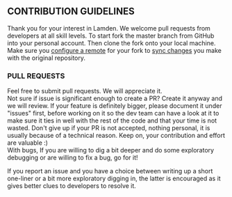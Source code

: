 ## CONTRIBUTION GUIDELINES
Thank you for your interest in Lamden. We welcome pull requests from developers at all skill levels.
To start fork the master branch from GitHub into your personal account. 
Then clone the fork onto your local machine.
Make sure you [configure a remote](https://help.github.com/articles/configuring-a-remote-for-a-fork/) for your fork to [sync changes](https://help.github.com/articles/syncing-a-fork/) you make with the original repository.

### PULL REQUESTS
Feel free to submit pull requests. We will appreciate it.  
Not sure if issue is significant enough to create a PR? Create it anyway and we will review. 
If your feature is definitely bigger, please document it under "issues" first, before working on it so the dev team can have a look at it to make sure it ties in well 
with the rest of the code and that your time is not wasted. Don't give up if your PR is not accepted, nothing personal, it is usually because of a technical reason. Keep on, your contribution and effort are valuable :)  
With bugs, If you are willing to dig a bit deeper and do some exploratory debugging or are willing to fix a bug, go for it!

If you report an issue and you have a choice between writing up a short one-liner or a bit more exploratory digging in, the latter is encouraged as it gives better clues to developers to resolve it.
